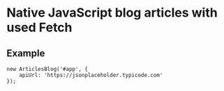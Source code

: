 # Native JavaScript blog articles with used Fetch

## Example
```
new ArticlesBlog('#app', {
    apiUrl: 'https://jsonplaceholder.typicode.com'
});
```
